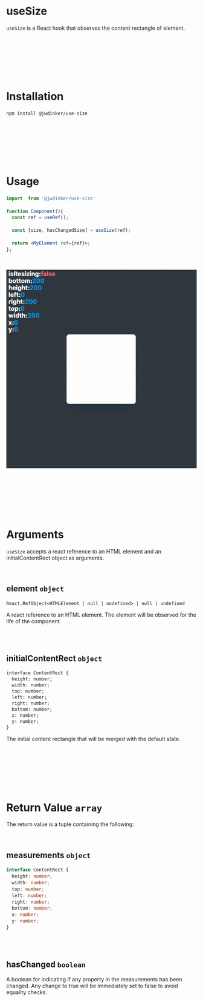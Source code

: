 # useSize

`useSize` is a React hook that observes the content rectangle of element.

<br><br><br><br><br><br>

# Installation

```
npm install @jwdinker/use-size
```

<br><br><br><br><br><br>

# Usage

```jsx
import  from '@jwdinker/use-size'

function Component(){
  const ref = useRef();

  const [size, hasChangedSize] = useSize(ref);

  return <MyElement ref={ref}>;
};
```

<br>

![useSize depiction](depiction.gif)

<br><br><br><br><br><br>

# Arguments

`useSize` accepts a react reference to an HTML element and an initialContentRect object as arguments.

<br>

## element `object`

```tsx
React.RefObject<HTMLElement | null | undefined> | null | undefined
```

A react reference to an HTML element. The element will be observed for the life of the component.

<br><br>

## initialContentRect `object`

```tsx
interface ContentRect {
  height: number;
  width: number;
  top: number;
  left: number;
  right: number;
  bottom: number;
  x: number;
  y: number;
}
```

The initial content rectangle that will be merged with the default state.

<br><br><br><br><br><br>

# Return Value `array`

The return value is a tuple containing the following:

<br>

## measurements `object`

```ts
interface ContentRect {
  height: number;
  width: number;
  top: number;
  left: number;
  right: number;
  bottom: number;
  x: number;
  y: number;
}
```

<br><br>

## hasChanged `boolean`

A boolean for indicating if any property in the measurements has been changed. Any change to true will be immediately set to false to avoid equality checks.
